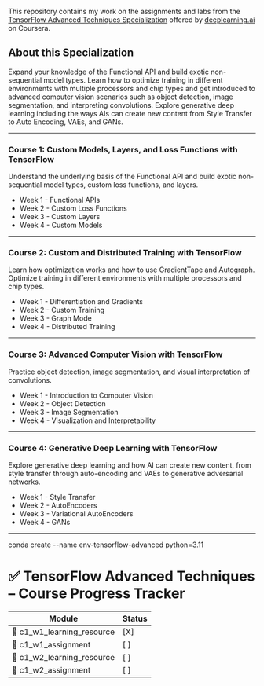This repository contains my work on the assignments and labs from the [TensorFlow Advanced Techniques Specialization](https://www.coursera.org/specializations/tensorflow-advanced-techniques) offered by [deeplearning.ai](https://www.deeplearning.ai/) on Coursera. 

## About this Specialization
Expand your knowledge of the Functional API and build exotic non-sequential model types. Learn how to optimize training in different environments with multiple processors and chip types and get introduced to advanced computer vision scenarios such as object detection, image segmentation, and interpreting convolutions. Explore generative deep learning including the ways AIs can create new content from Style Transfer to Auto Encoding, VAEs, and GANs.

---
### Course 1: Custom Models, Layers, and Loss Functions with TensorFlow
Understand the underlying basis of the Functional API and build exotic non-sequential model types, custom loss functions, and layers.

- Week 1 - Functional APIs
- Week 2 - Custom Loss Functions
- Week 3 - Custom Layers
- Week 4 - Custom Models
---

### Course 2: Custom and Distributed Training with TensorFlow
Learn how optimization works and how to use GradientTape and Autograph. Optimize training in different environments with multiple processors and chip types.

- Week 1 - Differentiation and Gradients
- Week 2 - Custom Training
- Week 3 - Graph Mode
- Week 4 - Distributed Training
---

### Course 3: Advanced Computer Vision with TensorFlow
Practice object detection, image segmentation, and visual interpretation of convolutions.

- Week 1 - Introduction to Computer Vision
- Week 2 - Object Detection
- Week 3 - Image Segmentation
- Week 4 - Visualization and Interpretability
---

### Course 4: Generative Deep Learning with TensorFlow
Explore generative deep learning and how AI can create new content, from style transfer through auto-encoding and VAEs to generative adversarial networks.

- Week 1 - Style Transfer
- Week 2 - AutoEncoders
- Week 3 - Variational AutoEncoders
- Week 4 - GANs

---


conda create --name env-tensorflow-advanced python=3.11


# ✅ TensorFlow Advanced Techniques – Course  Progress Tracker

| Module                          | Status   |
|---------------------------------|----------|
| 📘 c1_w1_learning_resource      | [X]      |
| 🧪 c1_w1_assignment             | [ ]      |
| 📘 c1_w2_learning_resource      | [ ]      |
| 🧪 c1_w2_assignment             | [ ]      |